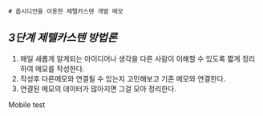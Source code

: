 	# 옵시디언을 이용한 제텔카스텐 개발 메모
 ## *3단계 제텔카스텐 방법론*
 1. 매일 새롭게 알게되는 아이디어나 생각을 다른 사람이 이해할 수 있도록 짧게 정리하여 메모를 작성한다.
 2. 작성후 다른메모와 연결될 수 있는지 고민해보고 기존 메모와 연결한다.
 3. 연결된 메모의 데이터가 많아지면 그걸 모아 정리한다.


Mobile test